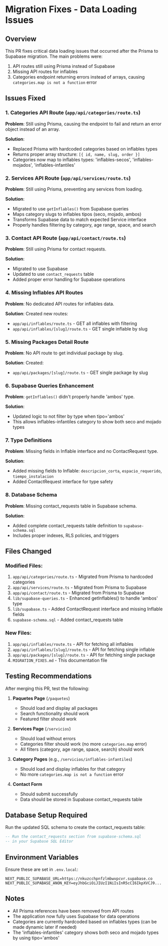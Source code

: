 # Migration Fixes - Data Loading Issues

## Overview
This PR fixes critical data loading issues that occurred after the Prisma to Supabase migration. The main problems were:
1. API routes still using Prisma instead of Supabase
2. Missing API routes for inflables
3. Categories endpoint returning errors instead of arrays, causing `categories.map is not a function` error

## Issues Fixed

### 1. Categories API Route (`app/api/categories/route.ts`)
**Problem**: Still using Prisma, causing the endpoint to fail and return an error object instead of an array.

**Solution**: 
- Replaced Prisma with hardcoded categories based on inflables types
- Returns proper array structure: `[{ id, name, slug, order }]`
- Categories now map to inflables types: 'inflables-secos', 'inflables-mojados', 'inflables-infantiles'

### 2. Services API Route (`app/api/services/route.ts`)
**Problem**: Still using Prisma, preventing any services from loading.

**Solution**:
- Migrated to use `getInflables()` from Supabase queries
- Maps category slugs to inflables tipos (seco, mojado, ambos)
- Transforms Supabase data to match expected Service interface
- Properly handles filtering by category, age range, space, and search

### 3. Contact API Route (`app/api/contact/route.ts`)
**Problem**: Still using Prisma for contact requests.

**Solution**:
- Migrated to use Supabase
- Updated to use `contact_requests` table
- Added proper error handling for Supabase operations

### 4. Missing Inflables API Routes
**Problem**: No dedicated API routes for inflables data.

**Solution**: Created new routes:
- `app/api/inflables/route.ts` - GET all inflables with filtering
- `app/api/inflables/[slug]/route.ts` - GET single inflable by slug

### 5. Missing Packages Detail Route
**Problem**: No API route to get individual package by slug.

**Solution**: Created:
- `app/api/packages/[slug]/route.ts` - GET single package by slug

### 6. Supabase Queries Enhancement
**Problem**: `getInflables()` didn't properly handle 'ambos' type.

**Solution**:
- Updated logic to not filter by type when tipo='ambos'
- This allows inflables-infantiles category to show both seco and mojado types

### 7. Type Definitions
**Problem**: Missing fields in Inflable interface and no ContactRequest type.

**Solution**:
- Added missing fields to Inflable: `descripcion_corta`, `espacio_requerido`, `tiempo_instalacion`
- Added ContactRequest interface for type safety

### 8. Database Schema
**Problem**: Missing contact_requests table in Supabase schema.

**Solution**:
- Added complete contact_requests table definition to `supabase-schema.sql`
- Includes proper indexes, RLS policies, and triggers

## Files Changed

### Modified Files:
1. `app/api/categories/route.ts` - Migrated from Prisma to hardcoded categories
2. `app/api/services/route.ts` - Migrated from Prisma to Supabase
3. `app/api/contact/route.ts` - Migrated from Prisma to Supabase
4. `lib/supabase-queries.ts` - Enhanced getInflables() to handle 'ambos' type
5. `lib/supabase.ts` - Added ContactRequest interface and missing Inflable fields
6. `supabase-schema.sql` - Added contact_requests table

### New Files:
1. `app/api/inflables/route.ts` - API for fetching all inflables
2. `app/api/inflables/[slug]/route.ts` - API for fetching single inflable
3. `app/api/packages/[slug]/route.ts` - API for fetching single package
4. `MIGRATION_FIXES.md` - This documentation file

## Testing Recommendations

After merging this PR, test the following:

1. **Paquetes Page** (`/paquetes`)
   - Should load and display all packages
   - Search functionality should work
   - Featured filter should work

2. **Services Page** (`/servicios`)
   - Should load without errors
   - Categories filter should work (no more `categories.map` error)
   - All filters (category, age range, space, search) should work

3. **Category Pages** (e.g., `/servicios/inflables-infantiles`)
   - Should load and display inflables for that category
   - No more `categories.map is not a function` error

4. **Contact Form**
   - Should submit successfully
   - Data should be stored in Supabase contact_requests table

## Database Setup Required

Run the updated SQL schema to create the contact_requests table:

```sql
-- Run the contact_requests section from supabase-schema.sql
-- in your Supabase SQL Editor
```

## Environment Variables

Ensure these are set in `.env.local`:
```
NEXT_PUBLIC_SUPABASE_URL=https://nkuzcchpnfzlmbwvpcvr.supabase.co
NEXT_PUBLIC_SUPABASE_ANON_KEY=eyJhbGciOiJIUzI1NiIsInR5cCI6IkpXVCJ9...
```

## Notes

- All Prisma references have been removed from API routes
- The application now fully uses Supabase for data operations
- Categories are currently hardcoded based on inflables types (can be made dynamic later if needed)
- The 'inflables-infantiles' category shows both seco and mojado types by using tipo='ambos'
